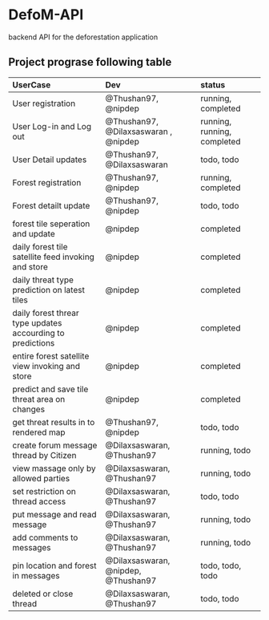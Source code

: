 # DefoM-API
backend API for the deforestation application


## Project prograse following table
| UserCase | Dev | status |
| :---     | :---| :---   |
| User registration | @Thushan97, @nipdep | running, completed |
| User Log-in and Log out | @Thushan97, @Dilaxsaswaran , @nipdep | running, running, completed |
| User Detail updates | @Thushan97, @Dilaxsaswaran | todo, todo |
| Forest registration | @Thushan97, @nipdep | running, completed |
| Forest detailt update | @Thushan97, @nipdep | todo, todo |
| forest tile seperation and update | @nipdep | completed |
| daily forest tile satellite feed invoking and store | @nipdep | completed |
| daily threat type prediction on latest tiles | @nipdep | completed |
| daily forest threar type updates accourding to predictions | @nipdep | completed |
| entire forest satellite view invoking and store | @nipdep | completed |
| predict and save tile threat area on changes | @nipdep | completed |
| get threat results in to rendered map | @Thushan97, @nipdep | todo, todo |
| create forum message thread by Citizen | @Dilaxsaswaran, @Thushan97 | running, todo |
| view massage only by allowed parties | @Dilaxsaswaran, @Thushan97 | running, todo |
| set restriction on thread access | @Dilaxsaswaran, @Thushan97 | todo, todo |
| put message and read message | @Dilaxsaswaran, @Thushan97 | running, todo |
| add comments to messages | @Dilaxsaswaran, @Thushan97 | running, todo |
| pin location and forest in messages | @Dilaxsaswaran, @nipdep, @Thushan97 | todo, todo, todo |
| deleted or close thread | @Dilaxsaswaran, @Thushan97 | todo, todo |
